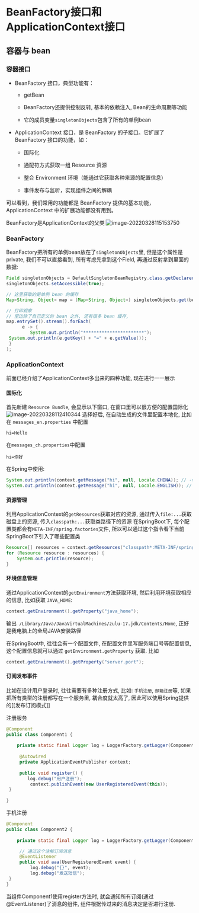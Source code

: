# BeanFactory接口和ApplicationContext接口
## 容器与 bean

### 容器接口

-   BeanFactory 接口，典型功能有：
    
    -   getBean
        
    -   BeanFactory还提供控制反转, 基本的依赖注入, Bean的生命周期等功能
        
    -   它的成员变量`singletonObjects`包含了所有的单例bean
        
-   ApplicationContext 接口，是 BeanFactory 的子接口。它扩展了 BeanFactory 接口的功能，如：
    
    -   国际化
        
    -   通配符方式获取一组 Resource 资源
        
    -   整合 Environment 环境（能通过它获取各种来源的配置信息）
        
    -   事件发布与监听，实现组件之间的解耦
        

可以看到，我们常用的功能都是 BeanFactory 提供的基本功能，ApplicationContext 中的扩展功能都没有用到。

BeanFactory是ApplicationContext的父类
![image-20220328115153750](https://picture-bed-1301848969.cos.ap-shanghai.myqcloud.com/image-20220328115153750.png)


### BeanFactory
BeanFactory把所有的单例bean放在了`singletonObjects`里, 但是这个属性是private, 我们不可以直接看到, 所有考虑先拿到这个Field, 再通过反射拿到里面的数据:
```java
Field singletonObjects = DefaultSingletonBeanRegistry.class.getDeclaredField("singletonObjects");  
singletonObjects.setAccessible(true);

// 这里获取的是单例 bean 的缓存  
Map<String, Object> map = (Map<String, Object>) singletonObjects.get(beanFactory);

// 打印观察
// 里边除了自己定义的 bean 之外, 还有很多 bean 缓存,  
map.entrySet().stream().forEach(  
      e -> {  
         System.out.println("***********************");  
 System.out.println(e.getKey() + "=" + e.getValue());  
 }  
);
```

### ApplicationContext
前面已经介绍了ApplicationContext多出来的四种功能, 现在进行一一展示

#### 国际化
首先新建 `Resource Bundle`, 会显示以下窗口, 在窗口里可以很方便的配置国际化
![image-20220328112410344](https://picture-bed-1301848969.cos.ap-shanghai.myqcloud.com/image-20220328112410344.png)
选择好后, 在自动生成的文件里配置本地化, 比如在 `messages_en.properties` 中配置
```properties
hi=Hello
```
在`messages_ch.properties`中配置
```properties
hi=你好
```

在Spring中使用:
```java
System.out.println(context.getMessage("hi", null, Locale.CHINA)); // -> 你好
System.out.println(context.getMessage("hi", null, Locale.ENGLISH)); // -> Hello
```

#### 资源管理
利用ApplicationContext的`getResources`获取对应的资源, 通过传入`file:...`获取磁盘上的资源, 传入`classpath:...`获取类路径下的资源
在SpringBoot下, 每个配置类都会有`META-INF/spring.factories`文件, 所以可以通过这个指令看下当前SpringBoot下引入了哪些配置类
```java
Resource[] resources = context.getResources("classpath*:META-INF/spring.factories");  
for (Resource resource : resources) {  
    System.out.println(resource);  
}
```

#### 环境信息管理
通过ApplicationContext的`getEnvironment`方法获取环境, 然后利用环境获取相应的信息, 比如获取 `JAVA_HOME`:
```java
context.getEnvironment().getProperty("java_home");
```
输出` /Library/Java/JavaVirtualMachines/zulu-17.jdk/Contents/Home`, 正好是我电脑上的全局JAVA安装路径

在SpringBoot中, 往往会有一个配置文件, 在配置文件里写服务端口号等配置信息, 这个配置信息就可以通过 `getEnvironment.getProperty` 获取. 比如
```java
context.getEnvironment().getProperty("server.port");
```

#### 订阅发布事件
比如在设计用户登录时, 往往需要有多种注册方式, 比如: `手机注册`, `邮箱注册`等, 如果把所有类型的注册都写在一个服务里, 耦合度就太高了, 因此可以使用Spring提供的[[发布订阅模式]]

注册服务
```java
@Component  
public class Component1 {  
  
    private static final Logger log = LoggerFactory.getLogger(Component1.class);  
  
	 @Autowired  
	 private ApplicationEventPublisher context;  
  
	 public void register() {  
        log.debug("用户注册");  
		 context.publishEvent(new UserRegisteredEvent(this));  
 }  
  
}
```

手机注册
```java
@Component  
public class Component2 {  
  
	private static final Logger log = LoggerFactory.getLogger(Component2.class);  

	 // 通过这个注解订阅消息
	 @EventListener  
	 public void aaa(UserRegisteredEvent event) {  
         log.debug("{}", event);  
		 log.debug("发送短信");  
 }  
}
```

当组件Component1使用register方法时, 就会通知所有订阅(通过@EventListener)了消息的组件, 组件根据传过来的消息决定是否进行注册.